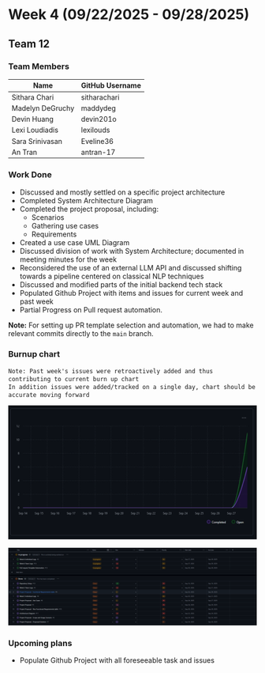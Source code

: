 # Week 4 (09/22/2025 - 09/28/2025)

## Team 12

### Team Members

| Name             | GitHub Username |
|------------------|-----------------|
| Sithara Chari    | sitharachari    |
| Madelyn DeGruchy | maddydeg        |
| Devin Huang      | devin201o       |
| Lexi Loudiadis   | lexilouds       |
| Sara Srinivasan  | Eveline36       |
| An Tran          | antran-17       |

### Work Done

- Discussed and mostly settled on a specific project architecture
- Completed System Architecture Diagram  
- Completed the project proposal, including:
  - Scenarios
  - Gathering use cases
  - Requirements
- Created a use case UML Diagram
- Discussed division of work with System Architecture; documented in meeting minutes for the week
- Reconsidered the use of an external LLM API and discussed shifting towards a pipeline centered on classical NLP techniques
- Discussed and modified parts of the initial backend tech stack
- Populated Github Project with items and issues for current week and past week
- Partial Progress on Pull request automation.

**Note:** For setting up PR template selection and automation, we had to make relevant commits directly to the `main` branch.

### Burnup chart

    Note: Past week's issues were retroactively added and thus contributing to current burn up chart 
    In addition issues were added/tracked on a single day, chart should be accurate moving forward

![Burnup chart](/docs/logs/imgs/Week%204%20Burnup%20chart.png)

![Task Table](/docs/logs/imgs/Week%204%20Tasks%20table.png)



### Upcoming plans

- Populate Github Project with all foreseeable task and issues
